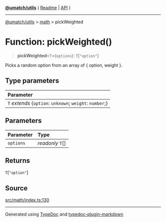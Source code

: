 [**@umatch/utils**](../../README.md) ( [Readme](../../README.md) \| [API](../../API.md) )

---

[@umatch/utils](../../API.md) > [math](../README.md) > pickWeighted

# Function: pickWeighted()

> **pickWeighted**\<`T`\>(`options`): `T`[`"option"`]

Picks a random option from an array of { option, weight }.

## Type parameters

| Parameter                                                 |
| :-------------------------------------------------------- |
| `T` _extends_ \{`option`: `unknown`; `weight`: `number`;} |

## Parameters

| Parameter | Type             |
| :-------- | :--------------- |
| `options` | _readonly_ `T`[] |

## Returns

`T`[`"option"`]

## Source

[src/math/index.ts:130](https://github.com/umatch-oficial/utils/blob/a4be831/src/math/index.ts#L130)

---

Generated using [TypeDoc](https://typedoc.org/) and [typedoc-plugin-markdown](https://www.npmjs.com/package/typedoc-plugin-markdown)
